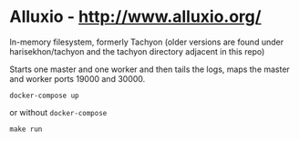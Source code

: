 Alluxio - http://www.alluxio.org/
=================================

In-memory filesystem, formerly Tachyon (older versions are found under harisekhon/tachyon and the tachyon directory adjacent in this repo)

Starts one master and one worker and then tails the logs, maps the master and worker ports 19000 and 30000.

```
docker-compose up
```

or without `docker-compose`

```
make run
```
